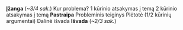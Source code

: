 **Įžanga** (*~3/4 sak.*)
	Kur problema? 
	1 kūrinio atsakymas į temą
	2 kūrinio atsakymas į temą
**Pastraipa**
	Probleminis teiginys
	Plėtotė (1/2 kūrinių argumentai)
	Dalinė išvada
**Išvada** (*~2/3 sak.*)

